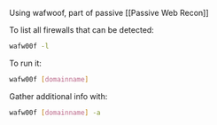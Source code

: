 Using wafwoof, part of passive [[Passive Web Recon]]

To list all firewalls that can be detected:

``` bash
wafw00f -l
```

To run it:

``` bash
wafw00f [domainname]
```

Gather additional info with:

``` bash
wafw00f [domainname] -a
```
